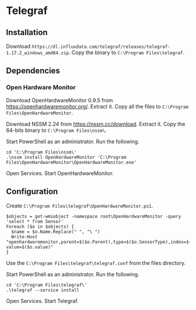 # Telegraf

## Installation

Download `https://dl.influxdata.com/telegraf/releases/telegraf-1.17.2_windows_amd64.zip`. Copy the binary to `C:\Program Files\telegraf`.

## Dependencies

### Open Hardware Monitor

Download OpenHardwareMonitor 0.9.5 from https://openhardwaremonitor.org/. Extract it. Copy all the files to `C:\Program Files\OpenHardwareMonitor`.

Download NSSM 2.24 from https://nssm.cc/download. Extract it. Copy the 64-bits binary to `C:\Program Files\nssm\`.

Start PowerShell as an administrator. Run the following.

    cd 'C:\Program Files\nssm\'
    .\nssm install OpenHardwareMonitor 'C:\Program Files\OpenHardwareMonitor\OpenHardwareMonitor.exe'

Open Services. Start OpenHardwareMonitor.

## Configuration

Create `C:\Program Files\telegraf\OpenHardwareMonitor.ps1`.

    $objects = get-wmiobject -namespace root\OpenHardwareMonitor -query 'select * from Sensor'
    Foreach ($o in $objects) {
      $name = $o.Name.Replace(" ", "\ ")
      Write-Host "openhardwaremonitor,parent=$($o.Parent),type=$($o.SensorType),index=$($o.Index),name=$name value=$($o.value)"
    }

Use the `C:\Program Files\telegraf\telegraf.conf` from the files directory.

Start PowerShell as an administrator. Run the following.

    cd 'C:\Program Files\telegraf\'
    .\telegraf --service install

Open Services. Start Telegraf.
